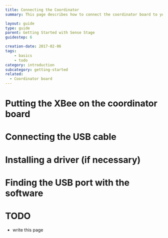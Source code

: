 ```yaml
---
title: Connecting the Coordinator
summary: This page describes how to connect the coordinator board to your computer.

layout: guide
type: guide
parent: Getting Started with Sense Stage
guidestep: 6

creation-date: 2017-02-06
tags:
    - basics
    - todo
category: introduction
subcategory: getting-started
related:
  - Coordinator board
---
```


# Putting the XBee on the coordinator board

# Connecting the USB cable

# Installing a driver (if necessary)

# Finding the USB port with the software




# TODO

- write this page
